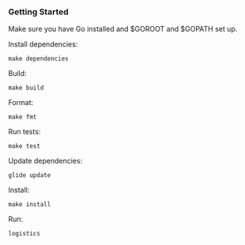 ### Getting Started
Make sure you have Go installed and $GOROOT and $GOPATH set up.

Install dependencies:
```
make dependencies
```

Build:
```
make build
```

Format:
```
make fmt
```

Run tests:
```
make test
```

Update dependencies:
```
glide update
```

Install:
```
make install
```

Run:
```
logistics
```
